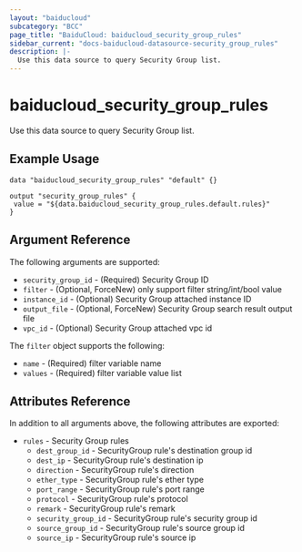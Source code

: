```yaml
---
layout: "baiducloud"
subcategory: "BCC"
page_title: "BaiduCloud: baiducloud_security_group_rules"
sidebar_current: "docs-baiducloud-datasource-security_group_rules"
description: |-
  Use this data source to query Security Group list.
---
```


# baiducloud_security_group_rules

Use this data source to query Security Group list.

## Example Usage

```hcl
data "baiducloud_security_group_rules" "default" {}

output "security_group_rules" {
 value = "${data.baiducloud_security_group_rules.default.rules}"
}
```

## Argument Reference

The following arguments are supported:

* `security_group_id` - (Required) Security Group ID
* `filter` - (Optional, ForceNew) only support filter string/int/bool value
* `instance_id` - (Optional) Security Group attached instance ID
* `output_file` - (Optional, ForceNew) Security Group search result output file
* `vpc_id` - (Optional) Security Group attached vpc id

The `filter` object supports the following:

* `name` - (Required) filter variable name
* `values` - (Required) filter variable value list

## Attributes Reference

In addition to all arguments above, the following attributes are exported:

* `rules` - Security Group rules
  * `dest_group_id` - SecurityGroup rule's destination group id
  * `dest_ip` - SecurityGroup rule's destination ip
  * `direction` - SecurityGroup rule's direction
  * `ether_type` - SecurityGroup rule's ether type
  * `port_range` - SecurityGroup rule's port range
  * `protocol` - SecurityGroup rule's protocol
  * `remark` - SecurityGroup rule's remark
  * `security_group_id` - SecurityGroup rule's security group id
  * `source_group_id` - SecurityGroup rule's source group id
  * `source_ip` - SecurityGroup rule's source ip


